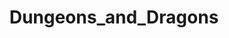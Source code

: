 ---
title: Dungeons_and_Dragons
crosslinks:
- DnD
- lfg
- UnearthedArcana
- DnDGreentext
- dndnext
- DMToolkit
- FrenchWestIndies
- DIY
- PrettyGirls
- YouEnterADungeon
---